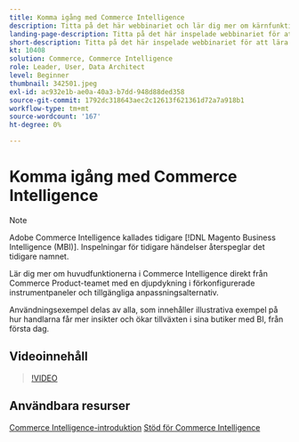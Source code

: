 ```yaml
---
title: Komma igång med Commerce Intelligence
description: Titta på det här webbinariet och lär dig mer om kärnfunktionerna i Commerce Intelligence för din Adobe Commerce eller Magento Open Source store.
landing-page-description: Titta på det här inspelade webbinariet för att lära dig mer om kärnfunktionerna i Commerce Intelligence för din Adobe Commerce eller Magento Open Source store.
short-description: Titta på det här inspelade webbinariet för att lära dig mer om kärnfunktionerna i Commerce Intelligence för din Adobe Commerce eller Magento Open Source store.
kt: 10408
solution: Commerce, Commerce Intelligence
role: Leader, User, Data Architect
level: Beginner
thumbnail: 342501.jpeg
exl-id: ac932e1b-ae0a-40a3-b7dd-948d88ded358
source-git-commit: 1792dc318643aec2c12613f621361d72a7a918b1
workflow-type: tm+mt
source-wordcount: '167'
ht-degree: 0%

---
```


# Komma igång med Commerce Intelligence

>[!NOTE]
>
>Adobe Commerce Intelligence kallades tidigare [!DNL Magento Business Intelligence (MBI)]. Inspelningar för tidigare händelser återspeglar det tidigare namnet.

Lär dig mer om huvudfunktionerna i Commerce Intelligence direkt från Commerce Product-teamet med en djupdykning i förkonfigurerade instrumentpaneler och tillgängliga anpassningsalternativ.

Användningsexempel delas av alla, som innehåller illustrativa exempel på hur handlarna får mer insikter och ökar tillväxten i sina butiker med BI, från första dag.

## Videoinnehåll

>[!VIDEO](https://video.tv.adobe.com/v/342501?quality=12&learn=on)

## Användbara resurser

[Commerce Intelligence-introduktion](https://experienceleague.adobe.com/docs/commerce-business-intelligence/mbi/getting-started.html)
[Stöd för Commerce Intelligence](https://experienceleague.adobe.com/docs/commerce-knowledge-base/kb/troubleshooting/miscellaneous/mbi-service-policies.html)
